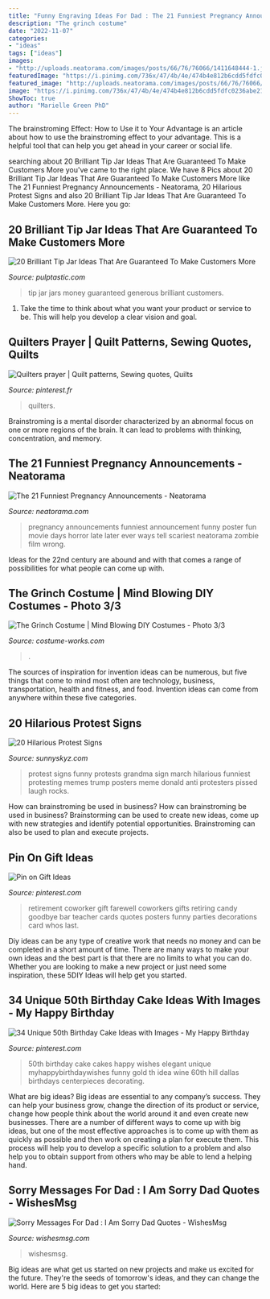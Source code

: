 ```yaml
---
title: "Funny Engraving Ideas For Dad : The 21 Funniest Pregnancy Announcements"
description: "The grinch costume"
date: "2022-11-07"
categories:
- "ideas"
tags: ["ideas"]
images:
- "http://uploads.neatorama.com/images/posts/66/76/76066/1411648444-1.jpg"
featuredImage: "https://i.pinimg.com/736x/47/4b/4e/474b4e812b6cdd5fdfc0236abe217815--th-birthday-th-birthday-cakes-for-men.jpg"
featured_image: "http://uploads.neatorama.com/images/posts/66/76/76066/1411648444-1.jpg"
image: "https://i.pinimg.com/736x/47/4b/4e/474b4e812b6cdd5fdfc0236abe217815--th-birthday-th-birthday-cakes-for-men.jpg"
ShowToc: true
author: "Marielle Green PhD"
---
```



The brainstroming Effect: How to Use it to Your Advantage is an article about how to use the brainstroming effect to your advantage. This is a helpful tool that can help you get ahead in your career or social life.

	

		
searching about 20 Brilliant Tip Jar Ideas That Are Guaranteed To Make Customers More you've came to the right place. We have 8 Pics about 20 Brilliant Tip Jar Ideas That Are Guaranteed To Make Customers More like The 21 Funniest Pregnancy Announcements - Neatorama, 20 Hilarious Protest Signs and also 20 Brilliant Tip Jar Ideas That Are Guaranteed To Make Customers More. Here you go:
		
    
## 20 Brilliant Tip Jar Ideas That Are Guaranteed To Make Customers More

<img loading=lazy src="https://i2.wp.com/pulptastic.com/wp-content/uploads/2014/07/these-tip-jars-will-definitely-get-money-21.jpg?resize=550%2C733" onerror="this.onerror=null;this.src='https://tse4.mm.bing.net/th?id=OIP.I7v0MfTiuPYWa6Odf9895AHaJ3&amp;pid=15.1';" alt="20 Brilliant Tip Jar Ideas That Are Guaranteed To Make Customers More">

_Source: pulptastic.com_

>tip jar jars money guaranteed generous brilliant customers. 

	

1. Take the time to think about what you want your product or service to be. This will help you develop a clear vision and goal.

    
## Quilters Prayer | Quilt Patterns, Sewing Quotes, Quilts

<img loading=lazy src="https://i.pinimg.com/736x/54/d7/c7/54d7c7f86476215d26634d251c0d5354.jpg" onerror="this.onerror=null;this.src='https://tse4.mm.bing.net/th?id=OIP.Ah3GMhMlWpBetVpYK7NFSAHaJQ&amp;pid=15.1';" alt="Quilters prayer | Quilt patterns, Sewing quotes, Quilts">

_Source: pinterest.fr_

>quilters. 

	

Brainstroming is a mental disorder characterized by an abnormal focus on one or more regions of the brain. It can lead to problems with thinking, concentration, and memory.

    
## The 21 Funniest Pregnancy Announcements - Neatorama

<img loading=lazy src="http://uploads.neatorama.com/images/posts/66/76/76066/1411648444-1.jpg" onerror="this.onerror=null;this.src='https://tse1.mm.bing.net/th?id=OIP.-a7Ggz71BOZ88J2xb9cv4AHaLC&amp;pid=15.1';" alt="The 21 Funniest Pregnancy Announcements - Neatorama">

_Source: neatorama.com_

>pregnancy announcements funniest announcement funny poster fun movie days horror late later ever ways tell scariest neatorama zombie film wrong. 

	

Ideas for the 22nd century are abound and with that comes a range of possibilities for what people can come up with.

    
## The Grinch Costume | Mind Blowing DIY Costumes - Photo 3/3

<img loading=lazy src="https://photos.costume-works.com/full/the_grinch33.jpg" onerror="this.onerror=null;this.src='https://tse3.mm.bing.net/th?id=OIP.VvfdTIC-74QmYGqMxaaTIQHaJ3&amp;pid=15.1';" alt="The Grinch Costume | Mind Blowing DIY Costumes - Photo 3/3">

_Source: costume-works.com_

>. 

	

The sources of inspiration for invention ideas can be numerous, but five things that come to mind most often are technology, business, transportation, health and fitness, and food. Invention ideas can come from anywhere within these five categories.

    
## 20 Hilarious Protest Signs

<img loading=lazy src="https://www.sunnyskyz.com/uploads/2017/01/0nghp-06-qcMOyBj.jpg" onerror="this.onerror=null;this.src='https://tse2.mm.bing.net/th?id=OIP.PLN6CRKV9o_3Ms2LApMANAHaJ4&amp;pid=15.1';" alt="20 Hilarious Protest Signs">

_Source: sunnyskyz.com_

>protest signs funny protests grandma sign march hilarious funniest protesting memes trump posters meme donald anti protesters pissed laugh rocks. 

	

How can brainstroming be used in business?
How can brainstroming be used in business? Brainstorming can be used to create new ideas, come up with new strategies and identify potential opportunities. Brainstroming can also be used to plan and execute projects.

    
## Pin On Gift Ideas

<img loading=lazy src="https://i.pinimg.com/736x/32/18/02/32180262bdc79d818c0ebcf8646d055a--teacher-retirement-gifts-from-coworkers-farewell-gift-for-coworker.jpg" onerror="this.onerror=null;this.src='https://tse4.mm.bing.net/th?id=OIP.dVi-oHEI1p8lB-C9flA5pQHaNK&amp;pid=15.1';" alt="Pin on Gift Ideas">

_Source: pinterest.com_

>retirement coworker gift farewell coworkers gifts retiring candy goodbye bar teacher cards quotes posters funny parties decorations card whos last. 

	

Diy ideas can be any type of creative work that needs no money and can be completed in a short amount of time. There are many ways to make your own ideas and the best part is that there are no limits to what you can do. Whether you are looking to make a new project or just need some inspiration, these 5DIY Ideas will help get you started.

    
## 34 Unique 50th Birthday Cake Ideas With Images - My Happy Birthday

<img loading=lazy src="https://i.pinimg.com/736x/47/4b/4e/474b4e812b6cdd5fdfc0236abe217815--th-birthday-th-birthday-cakes-for-men.jpg" onerror="this.onerror=null;this.src='https://tse4.mm.bing.net/th?id=OIP.DrivXUMkAqrOWxK0lGrHGAHaKE&amp;pid=15.1';" alt="34 Unique 50th Birthday Cake Ideas with Images - My Happy Birthday">

_Source: pinterest.com_

>50th birthday cake cakes happy wishes elegant unique myhappybirthdaywishes funny gold th idea wine 60th hill dallas birthdays centerpieces decorating. 

	

What are big ideas?
Big ideas are essential to any company’s success. They can help your business grow, change the direction of its product or service, change how people think about the world around it and even create new businesses. There are a number of different ways to come up with big ideas, but one of the most effective approaches is to come up with them as quickly as possible and then work on creating a plan for execute them. This process will help you to develop a specific solution to a problem and also help you to obtain support from others who may be able to lend a helping hand.

    
## Sorry Messages For Dad : I Am Sorry Dad Quotes - WishesMsg

<img loading=lazy src="https://www.wishesmsg.com/wp-content/uploads/I-am-sorry-messages-for-dad-1-800x510.jpg" onerror="this.onerror=null;this.src='https://tse2.mm.bing.net/th?id=OIP.dOM3lsbJ4NK-DympYrceTQHaEu&amp;pid=15.1';" alt="Sorry Messages For Dad : I Am Sorry Dad Quotes - WishesMsg">

_Source: wishesmsg.com_

>wishesmsg. 

	

Big ideas are what get us started on new projects and make us excited for the future. They're the seeds of tomorrow's ideas, and they can change the world. Here are 5 big ideas to get you started: 

